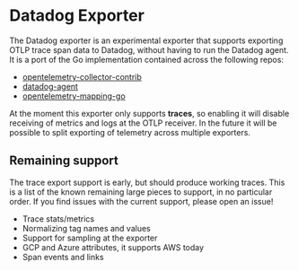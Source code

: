 # Datadog Exporter

The Datadog exporter is an experimental exporter that supports exporting OTLP trace span data to Datadog, without having to
run the Datadog agent. It is a port of the Go implementation contained across the following repos:

* [opentelemetry-collector-contrib](https://github.com/open-telemetry/opentelemetry-collector-contrib)
* [datadog-agent](https://github.com/DataDog/datadog-agent)
* [opentelemetry-mapping-go](https://github.com/DataDog/opentelemetry-mapping-go)

At the moment this exporter only supports **traces**, so enabling it will disable receiving of metrics and logs at the
OTLP receiver. In the future it will be possible to split exporting of telemetry across multiple exporters.

## Remaining support

The trace export support is early, but should produce working traces. This is a list of the known remaining large pieces
to support, in no particular order. If you find issues with the current support, please open an issue!

* Trace stats/metrics
* Normalizing tag names and values
* Support for sampling at the exporter
* GCP and Azure attributes, it supports AWS today
* Span events and links
